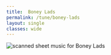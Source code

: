 ```yaml
---
title:  Boney Lads
permalink: /tune/boney-lads
layout: single
classes: wide
---
```


<img src="/tune/scan/boney-lads.jpg" alt="scanned sheet music for Boney Lads">

